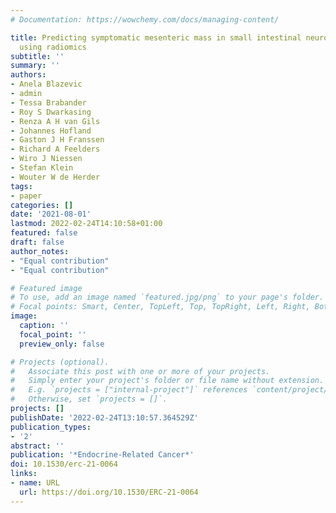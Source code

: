 ```yaml
---
# Documentation: https://wowchemy.com/docs/managing-content/

title: Predicting symptomatic mesenteric mass in small intestinal neuroendocrine tumors
  using radiomics
subtitle: ''
summary: ''
authors:
- Anela Blazevic
- admin
- Tessa Brabander
- Roy S Dwarkasing
- Renza A H van Gils
- Johannes Hofland
- Gaston J H Franssen
- Richard A Feelders
- Wiro J Niessen
- Stefan Klein
- Wouter W de Herder
tags:
- paper
categories: []
date: '2021-08-01'
lastmod: 2022-02-24T14:10:58+01:00
featured: false
draft: false
author_notes:
- "Equal contribution"
- "Equal contribution"

# Featured image
# To use, add an image named `featured.jpg/png` to your page's folder.
# Focal points: Smart, Center, TopLeft, Top, TopRight, Left, Right, BottomLeft, Bottom, BottomRight.
image:
  caption: ''
  focal_point: ''
  preview_only: false

# Projects (optional).
#   Associate this post with one or more of your projects.
#   Simply enter your project's folder or file name without extension.
#   E.g. `projects = ["internal-project"]` references `content/project/deep-learning/index.md`.
#   Otherwise, set `projects = []`.
projects: []
publishDate: '2022-02-24T13:10:57.364529Z'
publication_types:
- '2'
abstract: ''
publication: '*Endocrine-Related Cancer*'
doi: 10.1530/erc-21-0064
links:
- name: URL
  url: https://doi.org/10.1530/ERC-21-0064
---
```

